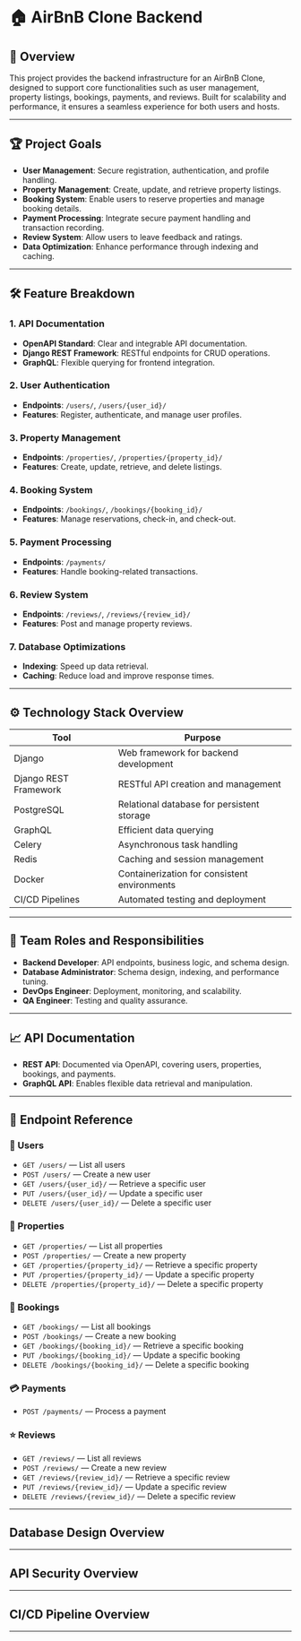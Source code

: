 # 🏠 AirBnB Clone Backend

## 🚀 Overview
This project provides the backend infrastructure for an AirBnB Clone, designed to support core functionalities such as user management, property listings, bookings, payments, and reviews. Built for scalability and performance, it ensures a seamless experience for both users and hosts.

---

## 🏆 Project Goals

- **User Management**: Secure registration, authentication, and profile handling.
- **Property Management**: Create, update, and retrieve property listings.
- **Booking System**: Enable users to reserve properties and manage booking details.
- **Payment Processing**: Integrate secure payment handling and transaction recording.
- **Review System**: Allow users to leave feedback and ratings.
- **Data Optimization**: Enhance performance through indexing and caching.

---

## 🛠️ Feature Breakdown

### 1. API Documentation
- **OpenAPI Standard**: Clear and integrable API documentation.
- **Django REST Framework**: RESTful endpoints for CRUD operations.
- **GraphQL**: Flexible querying for frontend integration.

### 2. User Authentication
- **Endpoints**: `/users/`, `/users/{user_id}/`
- **Features**: Register, authenticate, and manage user profiles.

### 3. Property Management
- **Endpoints**: `/properties/`, `/properties/{property_id}/`
- **Features**: Create, update, retrieve, and delete listings.

### 4. Booking System
- **Endpoints**: `/bookings/`, `/bookings/{booking_id}/`
- **Features**: Manage reservations, check-in, and check-out.

### 5. Payment Processing
- **Endpoints**: `/payments/`
- **Features**: Handle booking-related transactions.

### 6. Review System
- **Endpoints**: `/reviews/`, `/reviews/{review_id}/`
- **Features**: Post and manage property reviews.

### 7. Database Optimizations
- **Indexing**: Speed up data retrieval.
- **Caching**: Reduce load and improve response times.

---

## ⚙️ Technology Stack Overview

| Tool               | Purpose                                      |
|--------------------|----------------------------------------------|
| Django             | Web framework for backend development        |
| Django REST Framework | RESTful API creation and management     |
| PostgreSQL         | Relational database for persistent storage   |
| GraphQL            | Efficient data querying                      |
| Celery             | Asynchronous task handling                   |
| Redis              | Caching and session management               |
| Docker             | Containerization for consistent environments |
| CI/CD Pipelines    | Automated testing and deployment             |

---

## 👥 Team Roles and Responsibilities

- **Backend Developer**: API endpoints, business logic, and schema design.
- **Database Administrator**: Schema design, indexing, and performance tuning.
- **DevOps Engineer**: Deployment, monitoring, and scalability.
- **QA Engineer**: Testing and quality assurance.

---

## 📈 API Documentation

- **REST API**: Documented via OpenAPI, covering users, properties, bookings, and payments.
- **GraphQL API**: Enables flexible data retrieval and manipulation.

---

## 📌 Endpoint Reference

### 👤 Users
- `GET /users/` — List all users  
- `POST /users/` — Create a new user  
- `GET /users/{user_id}/` — Retrieve a specific user  
- `PUT /users/{user_id}/` — Update a specific user  
- `DELETE /users/{user_id}/` — Delete a specific user  

### 🏡 Properties
- `GET /properties/` — List all properties  
- `POST /properties/` — Create a new property  
- `GET /properties/{property_id}/` — Retrieve a specific property  
- `PUT /properties/{property_id}/` — Update a specific property  
- `DELETE /properties/{property_id}/` — Delete a specific property  

### 📅 Bookings
- `GET /bookings/` — List all bookings  
- `POST /bookings/` — Create a new booking  
- `GET /bookings/{booking_id}/` — Retrieve a specific booking  
- `PUT /bookings/{booking_id}/` — Update a specific booking  
- `DELETE /bookings/{booking_id}/` — Delete a specific booking  

### 💳 Payments
- `POST /payments/` — Process a payment  

### ⭐ Reviews
- `GET /reviews/` — List all reviews  
- `POST /reviews/` — Create a new review  
- `GET /reviews/{review_id}/` — Retrieve a specific review  
- `PUT /reviews/{review_id}/` — Update a specific review  
- `DELETE /reviews/{review_id}/` — Delete a specific review  

---

## Database Design Overview

---

## API Security Overview

---

## CI/CD Pipeline Overview

---